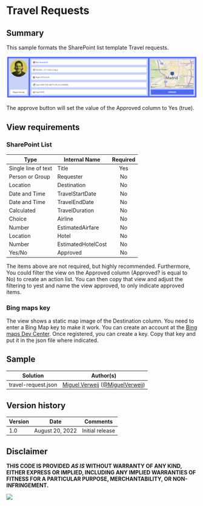 # Travel Requests

## Summary
This sample formats the SharePoint list template Travel requests.

![screenshot of the sample](./assets/screenshot.png)

The approve button will set the value of the Approved column to Yes (true).

## View requirements

### SharePoint List

|Type                |Internal Name     |Required|
|--------------------|------------------|:------:|
|Single line of text |Title             |Yes     |
|Person or Group     |Requester         |No      |
|Location            |Destination       |No      |
|Date and Time       |TravelStartDate   |No      |
|Date and Time       |TravelEndDate     |No      |
|Calculated          |TravelDuration    |No      |
|Choice              |Airline           |No      |
|Number              |EstimatedAirfare  |No      |
|Location            |Hotel             |No      |
|Number              |EstimatedHotelCost|No      |
|Yes/No              |Approved          |No      |

The items above are not required, but highly recommended. Furthermore, You could filter the view on the Approved column (Approved? is equal to No) to create an action list. You can then copy that view and adjust the filtering to yest and name the view approved, to only indicate approved items.

### Bing maps key

The view shows a static map image of the Destination column. You need to enter a Bing Map key to make it work. You can create an account at the [Bing maps Dev Center](https://www.bingmapsportal.com/). Once registered, you can create a key. Copy that key and put it in the json file where indicated.

## Sample

Solution|Author(s)
--------|---------
travel-request.json | [Miguel Verweij](https://github.com/miguelverweij) ([@MiguelVerweij](https://twitter.com/MiguelVerweij))

## Version history

Version |Date              |Comments
--------|------------------|--------
1.0     |August 20, 2022   |Initial release

## Disclaimer
**THIS CODE IS PROVIDED *AS IS* WITHOUT WARRANTY OF ANY KIND, EITHER EXPRESS OR IMPLIED, INCLUDING ANY IMPLIED WARRANTIES OF FITNESS FOR A PARTICULAR PURPOSE, MERCHANTABILITY, OR NON-INFRINGEMENT.**

<img src="https://pnptelemetry.azurewebsites.net/list-formatting/view-samples/butterfly-chart" />
